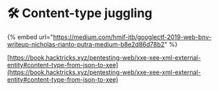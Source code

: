 # 🛠️ Content-type juggling

{% embed url="https://medium.com/hmif-itb/googlectf-2019-web-bnv-writeup-nicholas-rianto-putra-medium-b8e2d86d78b2" %}

[https://book.hacktricks.xyz/pentesting-web/xxe-xee-xml-external-entity#content-type-from-json-to-xee](https://book.hacktricks.xyz/pentesting-web/xxe-xee-xml-external-entity#content-type-from-json-to-xee)
